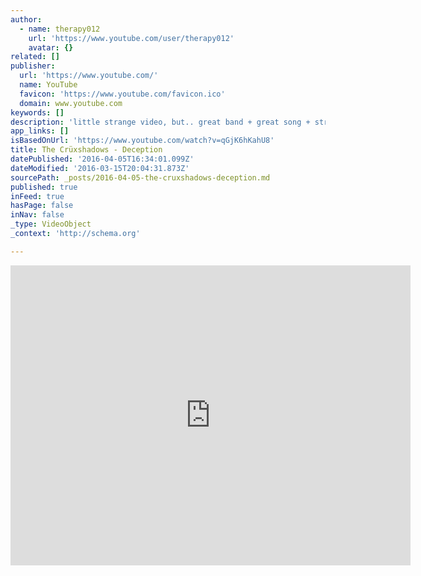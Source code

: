 ```yaml
---
author:
  - name: therapy012
    url: 'https://www.youtube.com/user/therapy012'
    avatar: {}
related: []
publisher:
  url: 'https://www.youtube.com/'
  name: YouTube
  favicon: 'https://www.youtube.com/favicon.ico'
  domain: www.youtube.com
keywords: []
description: 'little strange video, but.. great band + great song + strange video = must watch. (:'
app_links: []
isBasedOnUrl: 'https://www.youtube.com/watch?v=qGjK6hKahU8'
title: The Crüxshadows - Deception
datePublished: '2016-04-05T16:34:01.099Z'
dateModified: '2016-03-15T20:04:31.873Z'
sourcePath: _posts/2016-04-05-the-cruxshadows-deception.md
published: true
inFeed: true
hasPage: false
inNav: false
_type: VideoObject
_context: 'http://schema.org'

---
```

<iframe src="https://cdn.embedly.com/widgets/media.html?src=https%3A%2F%2Fwww.youtube.com%2Fembed%2FqGjK6hKahU8%3Ffeature%3Doembed&amp;url=https%3A%2F%2Fwww.youtube.com%2Fwatch%3Fv%3DqGjK6hKahU8&amp;image=https%3A%2F%2Fi.ytimg.com%2Fvi%2FqGjK6hKahU8%2Fhqdefault.jpg&amp;key=b7d04c9b404c499eba89ee7072e1c4f7&amp;type=text%2Fhtml&amp;schema=youtube" width="640" height="480" scrolling="no" frameborder="0" allowfullscreen="allowfullscreen" style=""></iframe>